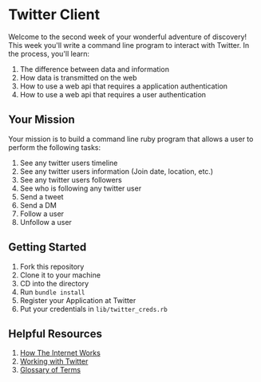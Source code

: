 # Twitter Client

Welcome to the second week of your wonderful adventure of discovery! This
week you'll write a command line program to interact with Twitter. In the
process, you'll learn:

1. The difference between data and information
1. How data is transmitted on the web
1. How to use a web api that requires a application authentication
1. How to use a web api that requires a user authentication

## Your Mission

Your mission is to build a command line ruby program that allows a user to
perform the following tasks:

1. See any twitter users timeline
1. See any twitter users information (Join date, location, etc.)
1. See any twitter users followers
1. See who is following any twitter user
1. Send a tweet
1. Send a DM
1. Follow a user
1. Unfollow a user


## Getting Started
1. Fork this repository
1. Clone it to your machine
1. CD into the directory
1. Run `bundle install`
1. Register your Application at Twitter
1. Put your credentials in `lib/twitter_creds.rb`

## Helpful Resources

1. [How The Internet Works](docs/internet.md)
1. [Working with Twitter](docs/twitter.md)
1. [Glossary of Terms](docs/glossary.md)

